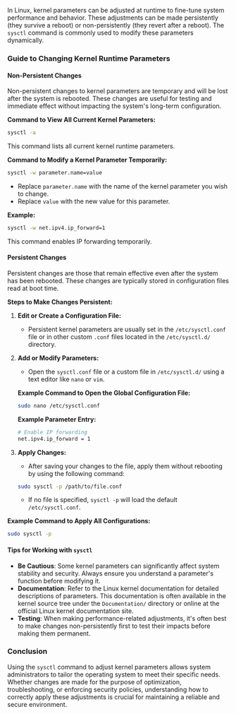 In Linux, kernel parameters can be adjusted at runtime to fine-tune system performance and behavior. These adjustments can be made persistently (they survive a reboot) or non-persistently (they revert after a reboot). The `sysctl` command is commonly used to modify these parameters dynamically.

### Guide to Changing Kernel Runtime Parameters

#### Non-Persistent Changes
Non-persistent changes to kernel parameters are temporary and will be lost after the system is rebooted. These changes are useful for testing and immediate effect without impacting the system's long-term configuration.

**Command to View All Current Kernel Parameters:**
```bash
sysctl -a
```
This command lists all current kernel runtime parameters.

**Command to Modify a Kernel Parameter Temporarily:**
```bash
sysctl -w parameter.name=value
```
- Replace `parameter.name` with the name of the kernel parameter you wish to change.
- Replace `value` with the new value for this parameter.

**Example:**
```bash
sysctl -w net.ipv4.ip_forward=1
```
This command enables IP forwarding temporarily.

#### Persistent Changes
Persistent changes are those that remain effective even after the system has been rebooted. These changes are typically stored in configuration files read at boot time.

**Steps to Make Changes Persistent:**

1. **Edit or Create a Configuration File:**
   - Persistent kernel parameters are usually set in the `/etc/sysctl.conf` file or in other custom `.conf` files located in the `/etc/sysctl.d/` directory.

2. **Add or Modify Parameters:**
   - Open the `sysctl.conf` file or a custom file in `/etc/sysctl.d/` using a text editor like `nano` or `vim`.

   **Example Command to Open the Global Configuration File:**
   ```bash
   sudo nano /etc/sysctl.conf
   ```

   **Example Parameter Entry:**
   ```bash
   # Enable IP forwarding
   net.ipv4.ip_forward = 1
   ```

3. **Apply Changes:**
   - After saving your changes to the file, apply them without rebooting by using the following command:

   ```bash
   sudo sysctl -p /path/to/file.conf
   ```

   - If no file is specified, `sysctl -p` will load the default `/etc/sysctl.conf`.

**Example Command to Apply All Configurations:**
```bash
sudo sysctl -p
```

#### Tips for Working with `sysctl`

- **Be Cautious**: Some kernel parameters can significantly affect system stability and security. Always ensure you understand a parameter's function before modifying it.
- **Documentation**: Refer to the Linux kernel documentation for detailed descriptions of parameters. This documentation is often available in the kernel source tree under the `Documentation/` directory or online at the official Linux kernel documentation site.
- **Testing**: When making performance-related adjustments, it's often best to make changes non-persistently first to test their impacts before making them permanent.

### Conclusion

Using the `sysctl` command to adjust kernel parameters allows system administrators to tailor the operating system to meet their specific needs. Whether changes are made for the purpose of optimization, troubleshooting, or enforcing security policies, understanding how to correctly apply these adjustments is crucial for maintaining a reliable and secure environment.
